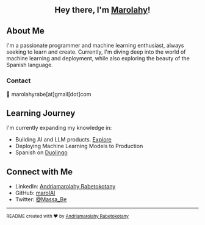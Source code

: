 <div align="center">

<!-- Your introduction -->
## Hey there, I'm [Marolahy](https://marolai.github.io/)!

</div>


## About Me

I'm a passionate programmer and machine learning enthusiast, always seeking to learn and create. Currently, I'm diving deep into the world of machine learning and deployment, while also exploring the beauty of the Spanish language.

### Contact

📧 marolahyrabe[at]gmail[dot]com

## Learning Journey

I'm currently expanding my knowledge in:

- Building AI and LLM products. [Explore](https://github.com/marolAI?tab=repositories)
- Deploying Machine Learning Models to Production
- Spanish on [Duolingo](https://www.duolingo.com/profile/Maro8132)


## Connect with Me

- LinkedIn: [Andriamarolahy Rabetokotany](https://www.linkedin.com/in/andriamarolahy-rabetokotany-a84986143/)
- GitHub: [marolAI](https://github.com/marolAI)
- Twitter: [@Massa_Be](https://twitter.com/Massa_Be)

---


<sub>README created with ❤️ by [Andriamarolahy Rabetokotany](https://marolai.github.io/)</sub>
